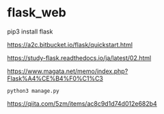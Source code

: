 # flask_web

pip3 install flask

https://a2c.bitbucket.io/flask/quickstart.html

https://study-flask.readthedocs.io/ja/latest/02.html

https://www.magata.net/memo/index.php?Flask%A4%CE%B4%F0%C1%C3

```
python3 manage.py
```

https://qiita.com/5zm/items/ac8c9d1d74d012e682b4
